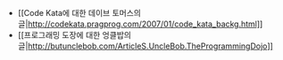 - [[Code Kata에 대한 데이브 토머스의 글|http://codekata.pragprog.com/2007/01/code_kata_backg.html]]
- [[프로그래밍 도장에 대한 엉클밥의 글|http://butunclebob.com/ArticleS.UncleBob.TheProgrammingDojo]]
